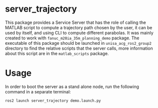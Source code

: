 # server_trajectory

This package provides a Service Server that has the role of calling the MATLAB script to compute a trajectory path chosen by the user, it can be
used by itself, and using CLI to compute different parabolas.
It was mainly created to work with `fanuc_m20ia_35m_planning_demo` package.
The executable of this package should be launched in `unisa_acg_ros2_group2` directory to find the relative scripts that the server calls, more information
about this script are in the `matlab_scripts` package.

# Usage
In order to boot the server as a stand alone node, run the following command in a separate terminal:

```bash
ros2 launch server_trajectory demo.launch.py
```